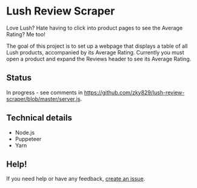 # Lush Review Scraper

Love Lush? Hate having to click into product pages to see the Average Rating? Me too!

The goal of this project is to set up a webpage that displays a table of all Lush products, accompanied by its Average Rating. Currently you must open a product and expand the Reviews header to see its Average Rating.

## Status

In progress - see comments in https://github.com/zky829/lush-review-scraper/blob/master/server.js.

## Technical details

- Node.js
- Puppeteer
- Yarn

## Help!

If you need help or have any feedback, [create an issue](https://github.com/zky829/lush-review-scraper/issues/new).
